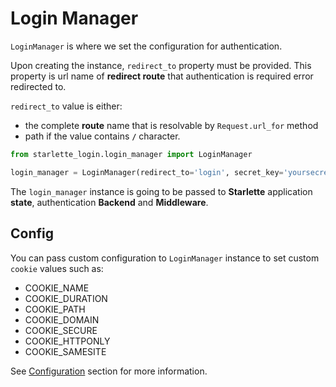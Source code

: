 # Login Manager

`LoginManager` is where we set the configuration for authentication.

Upon creating the instance, `redirect_to` property must be provided.
This property is url name of __redirect route__ that authentication is 
required error redirected to.

`redirect_to` value is either:

 - the complete **route** name that is resolvable by `Request.url_for` method 
 - path if the value contains **`/`** character.

```python
from starlette_login.login_manager import LoginManager

login_manager = LoginManager(redirect_to='login', secret_key='yoursecretkey')
```

The `login_manager` instance is going to be passed to **Starlette** application **state**, authentication __Backend__ and __Middleware__.


## Config

You can pass custom configuration to `LoginManager` instance to set custom `cookie` values such as:

 - COOKIE_NAME
 - COOKIE_DURATION
 - COOKIE_PATH
 - COOKIE_DOMAIN
 - COOKIE_SECURE
 - COOKIE_HTTPONLY
 - COOKIE_SAMESITE


See [Configuration](/advance/configuration) section for more information.
